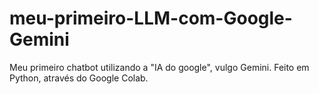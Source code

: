 # meu-primeiro-LLM-com-Google-Gemini
Meu primeiro chatbot utilizando a "IA do google", vulgo Gemini. Feito em Python, através do Google Colab.

